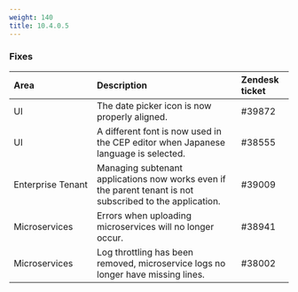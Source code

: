 ```yaml
---
weight: 140
title: 10.4.0.5
---
```


### Fixes

<table>
<colgroup><col width="150">
</colgroup><thead>
<tr>
<th style="text-align:left">Area</th>
<th style="text-align:left">Description</th>
<th style="text-align:left">Zendesk ticket</th>
</tr>
</thead>
<tbody>
<tr>
<td style="text-align:left">UI</td>
<td style="text-align:left"> The date picker icon is now properly aligned.</td>
<td style="text-align:left">#39872 </td>
</tr>
<tr>
<td style="text-align:left">UI</td>
<td style="text-align:left">A different font is now used in the CEP editor when Japanese language is selected.</td>
<td style="text-align:left">#38555</td>
</tr>
<tr>
<td style="text-align:left">Enterprise Tenant</td>
<td style="text-align:left">Managing subtenant applications now works even if the parent tenant is not subscribed to the application.</td>
<td style="text-align:left">#39009</td>
</tr>
<tr>
<td style="text-align:left">Microservices</td>
<td style="text-align:left">Errors when uploading microservices will no longer occur.</td>
<td>#38941</td>
</tr>
<tr>
<td style="text-align:left">Microservices</td>
<td style="text-align:left">Log throttling has been removed, microservice logs no longer have missing lines.</td>
<td>#38002</td>
</tr>
</tbody>
</table>